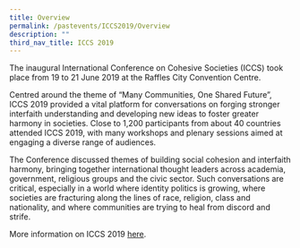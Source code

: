 ```yaml
---
title: Overview
permalink: /pastevents/ICCS2019/Overview
description: ""
third_nav_title: ICCS 2019
---
```

The inaugural International Conference on Cohesive Societies (ICCS) took place from 19 to 21 June 2019 at the Raffles City Convention Centre. 

Centred around the theme of “Many Communities, One Shared Future”, ICCS 2019 provided a vital platform for conversations on forging stronger interfaith understanding and developing new ideas to foster greater harmony in societies. Close to 1,200 participants from about 40 countries attended ICCS 2019, with many workshops and plenary sessions aimed at engaging a diverse range of audiences.

The Conference discussed themes of building social cohesion and interfaith harmony, bringing together international thought leaders across academia, government, religious groups and the civic sector. Such conversations are critical, especially in a world where identity politics is growing, where societies are fracturing along the lines of race, religion, class and nationality, and where communities are trying to heal from discord and strife.

More information on ICCS 2019 [here](www.rsis.edu.sg/event/international-conference-on-cohesive-societies/#.YmtP93URXb2).
